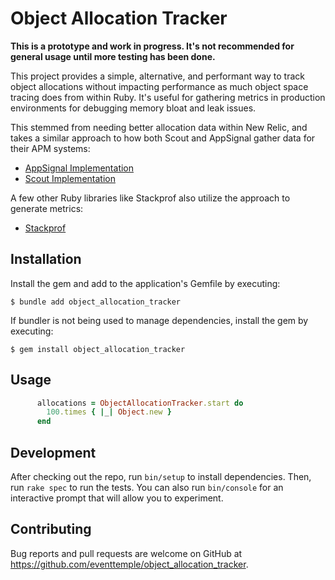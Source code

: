 # Object Allocation Tracker

**This is a prototype and work in progress. It's not recommended for general usage until more testing has been done.**

This project provides a simple, alternative, and performant way to track object allocations without impacting
performance as much object space tracing does from within Ruby. It's useful for gathering metrics in production
environments for debugging memory bloat and leak issues.

This stemmed from needing better allocation data within New Relic, and takes a similar approach to how both Scout and
AppSignal gather data for their APM systems:

- [AppSignal Implementation](https://github.com/appsignal/appsignal-ruby/blob/main/ext/appsignal_extension.c#L818)
- [Scout Implementation](https://github.com/scoutapp/scout_apm_ruby/blob/master/ext/allocations/allocations.c)

A few other Ruby libraries like Stackprof also utilize the approach to generate metrics:

- [Stackprof](https://github.com/tmm1/stackprof/blob/master/ext/stackprof/stackprof.c#L199)

## Installation

Install the gem and add to the application's Gemfile by executing:

    $ bundle add object_allocation_tracker

If bundler is not being used to manage dependencies, install the gem by executing:

    $ gem install object_allocation_tracker

## Usage
```ruby
      allocations = ObjectAllocationTracker.start do
        100.times { |_| Object.new }
      end
```

## Development

After checking out the repo, run `bin/setup` to install dependencies. Then, run `rake spec` to run the tests. You can also run `bin/console` for an interactive prompt that will allow you to experiment.

## Contributing

Bug reports and pull requests are welcome on GitHub at https://github.com/eventtemple/object_allocation_tracker.
